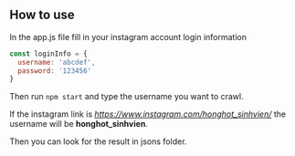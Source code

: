 ## How to use
In the app.js file fill in your instagram account login information

```javascript
const loginInfo = {
  username: 'abcdef',
  password: '123456'
}
```

Then run `npm start` and type the username you want to crawl.

If the instagram link is *https://www.instagram.com/honghot_sinhvien/* the username will be **honghot_sinhvien**.

Then you can look for the result in jsons folder.
